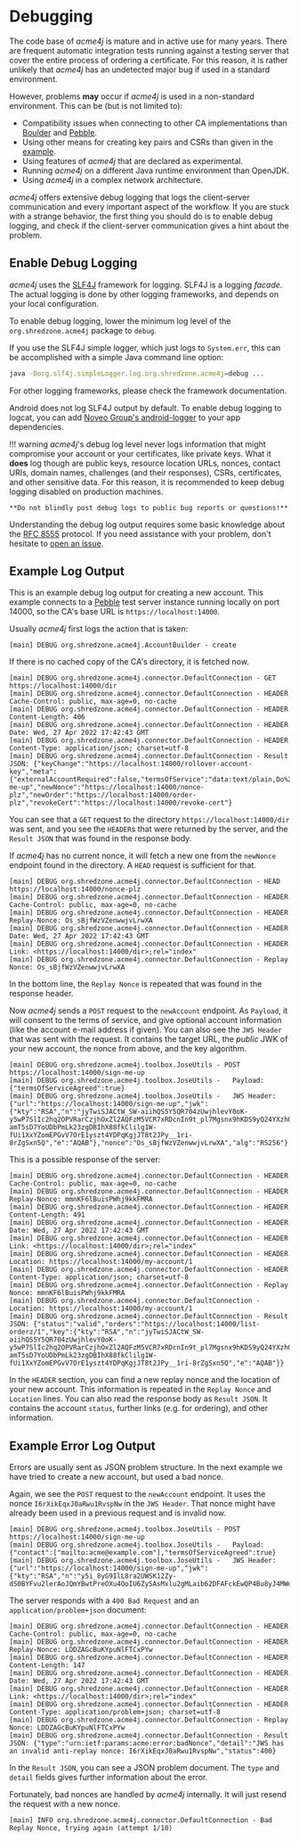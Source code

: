 # Debugging

The code base of _acme4j_ is mature and in active use for many years. There are frequent automatic integration tests running against a testing server that cover the entire process of ordering a certificate. For this reason, it is rather unlikely that _acme4j_ has an undetected major bug if used in a standard environment.

However, problems **may** occur if _acme4j_ is used in a non-standard environment. This can be (but is not limited to):

- Compatibility issues when connecting to other CA implementations than [Boulder](https://github.com/letsencrypt/boulder) and [Pebble](https://github.com/letsencrypt/pebble).
- Using other means for creating key pairs and CSRs than given in the [example](example.md).
- Using features of _acme4j_ that are declared as experimental.
- Running _acme4j_ on a different Java runtime environment than OpenJDK.
- Using _acme4j_ in a complex network architecture.

_acme4j_ offers extensive debug logging that logs the client-server communication and every important aspect of the workflow. If you are stuck with a strange behavior, the first thing you should do is to enable debug logging, and check if the client-server communication gives a hint about the problem.

## Enable Debug Logging

_acme4j_ uses the [SLF4J](https://www.slf4j.org/) framework for logging. SLF4J is a logging _facade_. The actual logging is done by other logging frameworks, and depends on your local configuration.

To enable debug logging, lower the minimum log level of the `org.shredzone.acme4j` package to `debug`.

If you use the SLF4J simple logger, which just logs to `System.err`, this can be accomplished with a simple Java command line option:

```sh
java -Dorg.slf4j.simpleLogger.log.org.shredzone.acme4j=debug ...
```

For other logging frameworks, please check the framework documentation.

Android does not log SLF4J output by default. To enable debug logging to logcat, you can add [Noveo Group's android-logger](https://noveogroup.github.io/android-logger/) to your app dependencies.

!!! warning
    _acme4j_'s debug log level never logs information that might compromise your account or your certificates, like private keys. What it **does** log though are public keys, resource location URLs, nonces, contact URIs, domain names, challenges (and their responses), CSRs, certificates, and other sensitive data. For this reason, it is recommended to keep debug logging disabled on production machines.
    
    **Do not blindly post debug logs to public bug reports or questions!**

Understanding the debug log output requires some basic knowledge about the [RFC 8555](https://tools.ietf.org/html/rfc8555) protocol. If you need assistance with your problem, don't hesitate to [open an issue](https://github.com/shred/acme4j/issues).

## Example Log Output

This is an example debug log output for creating a new account. This example connects to a [Pebble](https://github.com/letsencrypt/pebble) test server instance running locally on port 14000, so the CA's base URL is `https://localhost:14000`.

Usually _acme4j_ first logs the action that is taken:

```text
[main] DEBUG org.shredzone.acme4j.AccountBuilder - create
```

If there is no cached copy of the CA's directory, it is fetched now.

```text
[main] DEBUG org.shredzone.acme4j.connector.DefaultConnection - GET https://localhost:14000/dir
[main] DEBUG org.shredzone.acme4j.connector.DefaultConnection - HEADER Cache-Control: public, max-age=0, no-cache
[main] DEBUG org.shredzone.acme4j.connector.DefaultConnection - HEADER Content-Length: 406
[main] DEBUG org.shredzone.acme4j.connector.DefaultConnection - HEADER Date: Wed, 27 Apr 2022 17:42:43 GMT
[main] DEBUG org.shredzone.acme4j.connector.DefaultConnection - HEADER Content-Type: application/json; charset=utf-8
[main] DEBUG org.shredzone.acme4j.connector.DefaultConnection - Result JSON: {"keyChange":"https://localhost:14000/rollover-account-key","meta":{"externalAccountRequired":false,"termsOfService":"data:text/plain,Do%20what%20thou%20wilt"},"newAccount":"https://localhost:14000/sign-me-up","newNonce":"https://localhost:14000/nonce-plz","newOrder":"https://localhost:14000/order-plz","revokeCert":"https://localhost:14000/revoke-cert"}
```

You can see that a `GET` request to the directory `https://localhost:14000/dir` was sent, and you see the `HEADER`s that were returned by the server, and the `Result JSON` that was found in the response body.

If _acme4j_ has no current nonce, it will fetch a new one from the `newNonce` endpoint found in the directory. A `HEAD` request is sufficient for that.

```text
[main] DEBUG org.shredzone.acme4j.connector.DefaultConnection - HEAD https://localhost:14000/nonce-plz
[main] DEBUG org.shredzone.acme4j.connector.DefaultConnection - HEADER Cache-Control: public, max-age=0, no-cache
[main] DEBUG org.shredzone.acme4j.connector.DefaultConnection - HEADER Replay-Nonce: Os_sBjfWzVZenwwjvLrwXA
[main] DEBUG org.shredzone.acme4j.connector.DefaultConnection - HEADER Date: Wed, 27 Apr 2022 17:42:43 GMT
[main] DEBUG org.shredzone.acme4j.connector.DefaultConnection - HEADER Link: <https://localhost:14000/dir>;rel="index"
[main] DEBUG org.shredzone.acme4j.connector.DefaultConnection - Replay Nonce: Os_sBjfWzVZenwwjvLrwXA
```

In the bottom line, the `Replay Nonce` is repeated that was found in the response header.

Now _acme4j_ sends a `POST` request to the `newAccount` endpoint. As `Payload`, it will consent to the terms of service, and give optional account information (like the account e-mail address if given). You can also see the `JWS Header` that was sent with the request. It contains the target URL, the *public* JWK of your new account, the nonce from above, and the key algorithm.

```text
[main] DEBUG org.shredzone.acme4j.toolbox.JoseUtils - POST https://localhost:14000/sign-me-up
[main] DEBUG org.shredzone.acme4j.toolbox.JoseUtils -   Payload: {"termsOfServiceAgreed":true}
[main] DEBUG org.shredzone.acme4j.toolbox.JoseUtils -   JWS Header: {"url":"https://localhost:14000/sign-me-up","jwk":{"kty":"RSA","n":"jyTwiSJACtW_SW-aiihQS5Y5QR704zUwjhlevY0oK-y5wP7SlIc2hq2OPVRarCzjhOxZl2AQFzM5VCR7xRDcnIn9t_pl7Mgsnx9hKDS9yQ24YXzhQ4cMEVVuqwcHvXqPdWDSoCZ1ccMqiiPyBSNGQTXMPY5PBxMOR47XwOb4eNMOPqnzVio3MEtL2wphtEonP3MY6pxJJzzel04wSCRZ4n06reqwER3KwRFPnRpRxAgmSEot5IBLIT3jj-amT5sD7YoUDbPmLk23zgDBIhX88fkClilg1W-fUi1XxYZomEPGvV7OrE1yszt4YDPqKgjJT8t2JPy__1ri-8rZgSxn5Q","e":"AQAB"},"nonce":"Os_sBjfWzVZenwwjvLrwXA","alg":"RS256"}
```

This is a possible response of the server:

```text
[main] DEBUG org.shredzone.acme4j.connector.DefaultConnection - HEADER Cache-Control: public, max-age=0, no-cache
[main] DEBUG org.shredzone.acme4j.connector.DefaultConnection - HEADER Replay-Nonce: mmnKF6lBuisPWhj9kkFMRA
[main] DEBUG org.shredzone.acme4j.connector.DefaultConnection - HEADER Content-Length: 491
[main] DEBUG org.shredzone.acme4j.connector.DefaultConnection - HEADER Date: Wed, 27 Apr 2022 17:42:43 GMT
[main] DEBUG org.shredzone.acme4j.connector.DefaultConnection - HEADER Link: <https://localhost:14000/dir>;rel="index"
[main] DEBUG org.shredzone.acme4j.connector.DefaultConnection - HEADER Location: https://localhost:14000/my-account/1
[main] DEBUG org.shredzone.acme4j.connector.DefaultConnection - HEADER Content-Type: application/json; charset=utf-8
[main] DEBUG org.shredzone.acme4j.connector.DefaultConnection - Replay Nonce: mmnKF6lBuisPWhj9kkFMRA
[main] DEBUG org.shredzone.acme4j.connector.DefaultConnection - Location: https://localhost:14000/my-account/1
[main] DEBUG org.shredzone.acme4j.connector.DefaultConnection - Result JSON: {"status":"valid","orders":"https://localhost:14000/list-orderz/1","key":{"kty":"RSA","n":"jyTwiSJACtW_SW-aiihQS5Y5QR704zUwjhlevY0oK-y5wP7SlIc2hq2OPVRarCzjhOxZl2AQFzM5VCR7xRDcnIn9t_pl7Mgsnx9hKDS9yQ24YXzhQ4cMEVVuqwcHvXqPdWDSoCZ1ccMqiiPyBSNGQTXMPY5PBxMOR47XwOb4eNMOPqnzVio3MEtL2wphtEonP3MY6pxJJzzel04wSCRZ4n06reqwER3KwRFPnRpRxAgmSEot5IBLIT3jj-amT5sD7YoUDbPmLk23zgDBIhX88fkClilg1W-fUi1XxYZomEPGvV7OrE1yszt4YDPqKgjJT8t2JPy__1ri-8rZgSxn5Q","e":"AQAB"}}
```

In the `HEADER` section, you can find a new replay nonce and the location of your new account. This information is repeated in the `Replay Nonce` and `Location` lines. You can also read the response body as `Result JSON`. It contains the account `status`, further links (e.g. for ordering), and other information.

## Example Error Log Output

Errors are usually sent as JSON problem structure. In the next example we have tried to create a new account, but used a bad nonce.

Again, we see the `POST` request to the `newAccount` endpoint. It uses the nonce `I6rXikEqxJ0aRwu1RvspNw` in the `JWS Header`. That nonce might have already been used in a previous request and is invalid now.

```text
[main] DEBUG org.shredzone.acme4j.toolbox.JoseUtils - POST https://localhost:14000/sign-me-up
[main] DEBUG org.shredzone.acme4j.toolbox.JoseUtils -   Payload: {"contact":["mailto:acme@example.com"],"termsOfServiceAgreed":true}
[main] DEBUG org.shredzone.acme4j.toolbox.JoseUtils -   JWS Header: {"url":"https://localhost:14000/sign-me-up","jwk":{"kty":"RSA","n":"y5i_8yG9IlL8ra2UWSK12Zy-dS0BYFvu2lerAoJQmYBwtPreOXu4OoIU6ZySAsMxlu2gMLaib62DFAFckEwQP4Bu8yJ4MWdSsiPu6pEs0SAvC61e3lYyDPbSG7FMykhWg5pjbK_NJ4Ysk64DrSA4kc0vxo54YKgxZfzObr4CHBZDaJmkTVtRndI7a8mNFO9pDlfHyb3UyZZPsg3kAUbnI9n3pZatdlGrv6eonbNAREjLvplGEI0_8B08S5fDcm6MqNarxNQIXlEhGDNoYLMGi5tM6CzsfXosHz42Umcym0EXvT1VjfoZMacSDsXleSRwjgewz486LDMErZSc0aUPSQ","e":"AQAB"},"nonce":"I6rXikEqxJ0aRwu1RvspNw","alg":"RS256"}
```

The server responds with a `400 Bad Request` and an `application/problem+json` document:

```text
[main] DEBUG org.shredzone.acme4j.connector.DefaultConnection - HEADER Cache-Control: public, max-age=0, no-cache
[main] DEBUG org.shredzone.acme4j.connector.DefaultConnection - HEADER Replay-Nonce: LDDZAGcBuKYpuNlFTCxPYw
[main] DEBUG org.shredzone.acme4j.connector.DefaultConnection - HEADER Content-Length: 147
[main] DEBUG org.shredzone.acme4j.connector.DefaultConnection - HEADER Date: Wed, 27 Apr 2022 17:42:43 GMT
[main] DEBUG org.shredzone.acme4j.connector.DefaultConnection - HEADER Link: <https://localhost:14000/dir>;rel="index"
[main] DEBUG org.shredzone.acme4j.connector.DefaultConnection - HEADER Content-Type: application/problem+json; charset=utf-8
[main] DEBUG org.shredzone.acme4j.connector.DefaultConnection - Replay Nonce: LDDZAGcBuKYpuNlFTCxPYw
[main] DEBUG org.shredzone.acme4j.connector.DefaultConnection - Result JSON: {"type":"urn:ietf:params:acme:error:badNonce","detail":"JWS has an invalid anti-replay nonce: I6rXikEqxJ0aRwu1RvspNw","status":400}
```

In the `Result JSON`, you can see a JSON problem document. The `type` and `detail` fields gives further information about the error.

Fortunately, bad nonces are handled by _acme4j_ internally. It will just resend the request with a new nonce.

```text
[main] INFO org.shredzone.acme4j.connector.DefaultConnection - Bad Replay Nonce, trying again (attempt 1/10)
```
